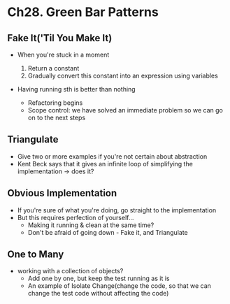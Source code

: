 # Ch28. Green Bar Patterns

## Fake It('Til You Make It)
- When you're stuck in a moment
    1. Return a constant
    2. Gradually convert this constant into an expression using variables

- Having running sth is better than nothing
    - Refactoring begins
    - Scope control: we have solved an immediate problem so we can go on to the next steps

## Triangulate
- Give two or more examples if you're not certain about abstraction
- Kent Beck says that it gives an infinite loop of simplifying the implementation -> does it?

## Obvious Implementation
- If you're sure of what you're doing, go straight to the implementation
- But this requires perfection of yourself... 
    - Making it running & clean at the same time?
    - Don't be afraid of going down - Fake it, and Triangulate

## One to Many
- working with a collection of objects?
    - Add one by one, but keep the test running as it is
    - An example of Isolate Change(change the code, so that we can   
    change the test code without affecting the code)